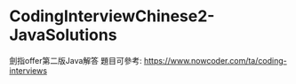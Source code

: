 # CodingInterviewChinese2-JavaSolutions
劍指offer第二版Java解答
題目可參考:
https://www.nowcoder.com/ta/coding-interviews
